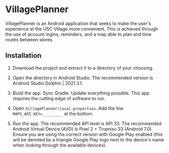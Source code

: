 # VillagePlanner

VillagePlanner is an Android application that seeks to make the user's experience at the USC Village more convenient. This is achieved through the use of account logins, reminders, and a map able to plan and time routes between stores.

## Installation

1. Download the project and extract it to a directory of your choosing.

2. Open the directory in Android Studio. The recommended version is Android Studio Dolphin | 2021.3.1.

3. Build the app. Sync Gradle. Update everything possible. This app requires the cutting edge of software to run.

4. Open `VillagePlanner\local.properties`. Add the line `MAPS_API_KEY=_________` at the bottom.

5. Run the app. The recommended API level is API 33. The recommended Android Virtual Device (AVD) is Pixel 2 + Tiramisu 33 (Android 7.0). Ensure you are using the correct version with Google Play enabled (this will be denoted by a triangle Google Play logo next to the device's name when looking through the available devices).
